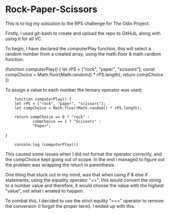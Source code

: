 # Rock-Paper-Scissors


This is to log my soloution to the RPS challenge for The Odin Project. 

Firstly, i used git-bash to create and upload the repo to GitHub, along with using it for all VC. 

To begin, I have declared the computerPlay function, this will select a random number from a created array, using the math.floor & math.random function. 

(function computerPlay() {
        let rPS = ["rock", "paper", "scissors"];
        const compChoice = Math.floor(Math.random() * rPS.length);
        return compChoice
})

To assign a value to each number the ternary operator was used; 


        function computerPlay() {
        let rPS = ["rock", "paper", "scissors"];
        let compChoice = Math.floor(Math.random() * rPS.length);
        
        return compChoice == 0 ? "rock" :
                compChoice == 1 ? "Scissors" :
                "Paper";   
}
 
        console.log (computerPlay())
 

This caused some issues when I did not format the operator correctly, and the compChoice kept going out of scope. In the end i managed to figure out the problem was wrapping the return in parenthesis.

One thing that stuck out in my mind, was that when using if & else if statements, using the equality operator "==", this would convert the string to a number value and therefore, it would choose the value with the highest "value", not what i wnated to happen. 

To combat this, I decided to use the strict equlity "===" operator to remove the conversion (I forgot the proper term). I ended up with this. 

